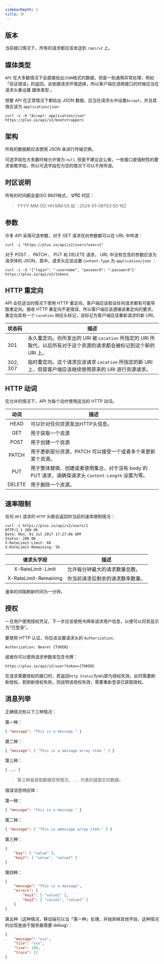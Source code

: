 ```yaml
---
sidebarDepth: 3
title: 序
---
```


## 版本

当前接口情况下，所有的请求都应该发送到 `/api/v2` 上。


## 媒体类型

`API` 在大多数情况下会直接给出` JSON `格式的数据，但是一些通用异常处理，例如「验证错误」的返回，会依据请求环境选择，所以客户端在调用接口的时候应当在请求头重设置 媒体类型 。

想要 API 在正常情况下都给出 JSON 数据，应当在请求头中设置` Accept `，并且其值应该为 `application/json`:

```shell
curl -v -H "Accept: application/json" https://plus.io/api/v2/bootstrappers

```

## 架构 

所有的数据都应该使用 JSON 来进行传输交换。

可选字段在大多数时候允许值为 `null`, 但是不建议这么做，一些接口是强制性的要求省略字段，所以可选字段在为空的情况下可以不用传递。


## 时区说明

所有的时间都会是ISO 8601格式， **UTC** 时区：

> YYYY-MM-DD HH:MM:SS
> 如：2024-01-08T03:50:16Z


## 参数 

许多 API 采用可选参数，对于 GET 请求任何参数都可以在 URL 中传递：

```shell
curl -i "https://plus.io/api/v2/users?user=1"
```

对于 POST 、 PATCH 、 PUT 和 DELETE 请求， URL 中没有包含的参数应该为请求体的 JSON，其中，请求头应该设置 `Content-Type` 为 `application/json` ：

```shell
curl -i -d '{"login": ":username", "password": ":password"}' https://plus.io/api/v2/tokens
```


## HTTP 重定向 

API 会在适当的情况下使用 HTTP 重定向，客户端应该假设任何请求都有可能导致重定向。接收 HTTP 重定向不是错误，所以客户端应该遵循该重定向的要求。重定向具有一个 `Location` 响应头标记，该标记为客户端应该重新请求的新 URI。

| 状态码 | 描述 |
|:----|----|
| 301 | 永久重定向。你所发出的 URI 被 `Location` 所指定的 URI 所取代，以后所有对于这个资源的请求都会被标记到这个新的 URI 上。 |
| 302, 307 | 临时重定向。这个请求应该请求 `Location` 所指定的新 URI 上，但是客户端应该继续使用原来的 URI 进行资源请求。 |

## HTTP 动词 

在允许的情况下，API 为每个动作使用适当的 HTTP 动词。

| 动词 | 描述 |
|:----:|----|
| HEAD | 可以针对任何资源发出HTTP头信息。 |
| GET | 用于获取一个资源 |
| POST |用于创建一个资源 |
| PATCH | 用于更新部分资源，PATCH 可以接受一个或者多个来更新某个资源。 |
| PUT | 用于整体替换、创建或者使用集合，对于没有 body 的 PUT 请求，请确保请求头 `Content-Length` 设置为零。 |
| DELETE | 用于删除一个资源。 |

## 速率限制 

任何 `API` 请求的 `HTTP` 头都会返回你当前的速率限制情况：

```shell
curl -i https://plus.io/api/v2/users/1
HTTP/1.1 200 OK
Date: Mon, 01 Jul 2017 17:27:06 GMT
Status: 200 OK
X-RateLimit-Limit: 60
X-RateLimit-Remaining: 56
```


| 请求头字段 | 描述 |
|:----:|----|
| X-RateLimit-Limit | 允许每分钟最大的请求数量总数。 |
| X-RateLimit-Remaining | 你当前请求后剩余的请求数率数量。 |

速率的间隔刷新时间为一分钟。



## 授权 

一旦用户使用授权凭证，下一步应该使用令牌来请求用户信息，以便可以将其显示为“已登录”。

要使用 HTTP 认证，你应该设置请求头的 `Authorization`:

```
Authorization: Bearer {TOKEN}
```

或者你可以使用请求参数来包含令牌：

```
https://plus.io/api/v2/user?token={TOKEN}
```

在请求需要授权的接口时，若返回`Http Status`为`401`即为授权失效，此时需要刷新授权，若刷新授权失败，则说明该授权失效，需要重新登录已获取授权。


## 消息列举 

正确情况有以下三种情况：

第一种：
```json
{ "message": "This is a message." }
```

第二种：
```json
{ "message": [ "This is a message array item." ] }
```

第三种：
```json
{ ... }
```

> 第三种是获取数据常用情况，`...` 代表的就是实际数据。

错误消息响应体：

第一种：
```json
{ "message": "this is a message." }
```

第二种：
```json
{ "message": [ "This is amessage array item." ] }
```

第三种：
```json
{
    "key": [ "value" ],
    "key2": [ "value", "value2" ]
}
```

第四种：
```json
{
    "message": "This is a message",
    "errors": {
        "key1": [ "value1" ],
        "key2": [ "value1", "value2" ]
    }
}
```

第五种（这种情况，移动端可以当「第一种」处理，并抛弃掉其他字段，这种情况的出现是由于服务器需要 debug）：
```json
{
    "message": "xxx",
    "file": "xxx",
    "line": 100,
    "trace": []
}
```

